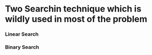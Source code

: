 # Two Searchin technique which is wildly used in most of the problem
### Linear Search 
### Binary Search
